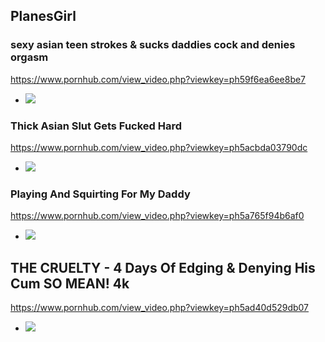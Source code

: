 ## PlanesGirl
### sexy asian teen strokes & sucks daddies cock and denies orgasm
https://www.pornhub.com/view_video.php?viewkey=ph59f6ea6ee8be7
- ![](https://ci.phncdn.com/videos/201710/30/139048242/thumbs_5/(m=ecuKGgaaaa)(mh=dYQSOR--9pNHGbPV)16.jpg)
### Thick Asian Slut Gets Fucked Hard
https://www.pornhub.com/view_video.php?viewkey=ph5acbda03790dc
- ![](https://ci.phncdn.com/videos/201804/09/161469412/thumbs_17/(m=ecuKGgaaaa)(mh=0DP9elC9kGIb_ukr)5.jpg)
### Playing And Squirting For My Daddy
https://www.pornhub.com/view_video.php?viewkey=ph5a765f94b6af0
- ![](https://ci.phncdn.com/videos/201802/04/153209512/thumbs_10/(m=ecuKGgaaaa)(mh=Nc9T-3IV0isFRaxK)1.jpg)
## THE CRUELTY - 4 Days Of Edging & Denying His Cum SO MEAN! 4k
https://www.pornhub.com/view_video.php?viewkey=ph5ad40d529db07
- ![](https://ci.phncdn.com/videos/201804/16/162298452/thumbs_16/(m=ecuKGgaaaa)(mh=XeYiqAp1awAHsvSW)13.jpg)
